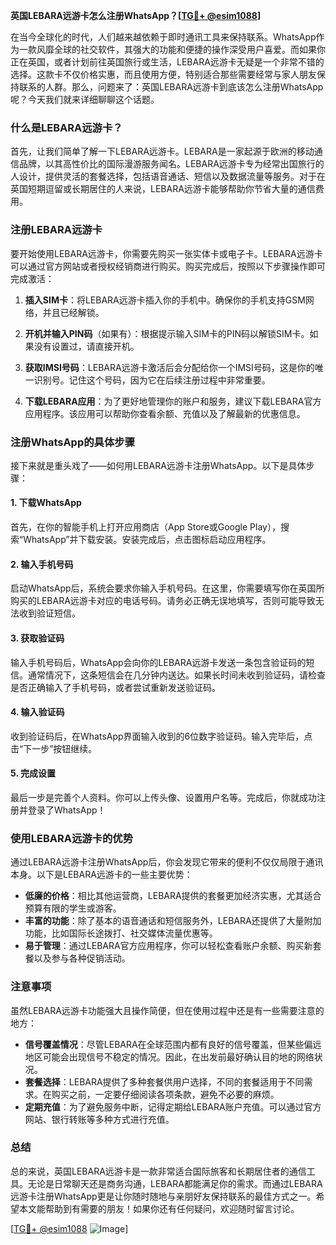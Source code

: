 **英国LEBARA远游卡怎么注册WhatsApp？[[TG💪+ @esim1088](https://t.me/s/esim1088)]**

在当今全球化的时代，人们越来越依赖于即时通讯工具来保持联系。WhatsApp作为一款风靡全球的社交软件，其强大的功能和便捷的操作深受用户喜爱。而如果你正在英国，或者计划前往英国旅行或生活，LEBARA远游卡无疑是一个非常不错的选择。这款卡不仅价格实惠，而且使用方便，特别适合那些需要经常与家人朋友保持联系的人群。那么，问题来了：英国LEBARA远游卡到底该怎么注册WhatsApp呢？今天我们就来详细聊聊这个话题。

### 什么是LEBARA远游卡？

首先，让我们简单了解一下LEBARA远游卡。LEBARA是一家起源于欧洲的移动通信品牌，以其高性价比的国际漫游服务闻名。LEBARA远游卡专为经常出国旅行的人设计，提供灵活的套餐选择，包括语音通话、短信以及数据流量等服务。对于在英国短期逗留或长期居住的人来说，LEBARA远游卡能够帮助你节省大量的通信费用。

### 注册LEBARA远游卡

要开始使用LEBARA远游卡，你需要先购买一张实体卡或电子卡。LEBARA远游卡可以通过官方网站或者授权经销商进行购买。购买完成后，按照以下步骤操作即可完成激活：

1. **插入SIM卡**：将LEBARA远游卡插入你的手机中。确保你的手机支持GSM网络，并且已经解锁。
   
2. **开机并输入PIN码**（如果有）：根据提示输入SIM卡的PIN码以解锁SIM卡。如果没有设置过，请直接开机。

3. **获取IMSI号码**：LEBARA远游卡激活后会分配给你一个IMSI号码，这是你的唯一识别号。记住这个号码，因为它在后续注册过程中非常重要。

4. **下载LEBARA应用**：为了更好地管理你的账户和服务，建议下载LEBARA官方应用程序。该应用可以帮助你查看余额、充值以及了解最新的优惠信息。

### 注册WhatsApp的具体步骤

接下来就是重头戏了——如何用LEBARA远游卡注册WhatsApp。以下是具体步骤：

#### 1. 下载WhatsApp

首先，在你的智能手机上打开应用商店（App Store或Google Play），搜索“WhatsApp”并下载安装。安装完成后，点击图标启动应用程序。

#### 2. 输入手机号码

启动WhatsApp后，系统会要求你输入手机号码。在这里，你需要填写你在英国所购买的LEBARA远游卡对应的电话号码。请务必正确无误地填写，否则可能导致无法收到验证短信。

#### 3. 获取验证码

输入手机号码后，WhatsApp会向你的LEBARA远游卡发送一条包含验证码的短信。通常情况下，这条短信会在几分钟内送达。如果长时间未收到验证码，请检查是否正确输入了手机号码，或者尝试重新发送验证码。

#### 4. 输入验证码

收到验证码后，在WhatsApp界面输入收到的6位数字验证码。输入完毕后，点击“下一步”按钮继续。

#### 5. 完成设置

最后一步是完善个人资料。你可以上传头像、设置用户名等。完成后，你就成功注册并登录了WhatsApp！

### 使用LEBARA远游卡的优势

通过LEBARA远游卡注册WhatsApp后，你会发现它带来的便利不仅仅局限于通讯本身。以下是LEBARA远游卡的一些主要优势：

- **低廉的价格**：相比其他运营商，LEBARA提供的套餐更加经济实惠，尤其适合预算有限的学生或游客。
- **丰富的功能**：除了基本的语音通话和短信服务外，LEBARA还提供了大量附加功能，比如国际长途拨打、社交媒体流量优惠等。
- **易于管理**：通过LEBARA官方应用程序，你可以轻松查看账户余额、购买新套餐以及参与各种促销活动。

### 注意事项

虽然LEBARA远游卡功能强大且操作简便，但在使用过程中还是有一些需要注意的地方：

- **信号覆盖情况**：尽管LEBARA在全球范围内都有良好的信号覆盖，但某些偏远地区可能会出现信号不稳定的情况。因此，在出发前最好确认目的地的网络状况。
- **套餐选择**：LEBARA提供了多种套餐供用户选择，不同的套餐适用于不同需求。在购买之前，一定要仔细阅读各项条款，避免不必要的麻烦。
- **定期充值**：为了避免服务中断，记得定期给LEBARA账户充值。可以通过官方网站、银行转账等多种方式进行充值。

### 总结

总的来说，英国LEBARA远游卡是一款非常适合国际旅客和长期居住者的通信工具。无论是日常聊天还是商务沟通，LEBARA都能满足你的需求。而通过LEBARA远游卡注册WhatsApp更是让你随时随地与亲朋好友保持联系的最佳方式之一。希望本文能帮助到有需要的朋友！如果你还有任何疑问，欢迎随时留言讨论。

[[TG💪+ @esim1088](https://t.me/s/esim1088) ![Image](https://i.postimg.cc/4NQfJmqS/Snipaste-2025-05-13-00-14-12.png)]